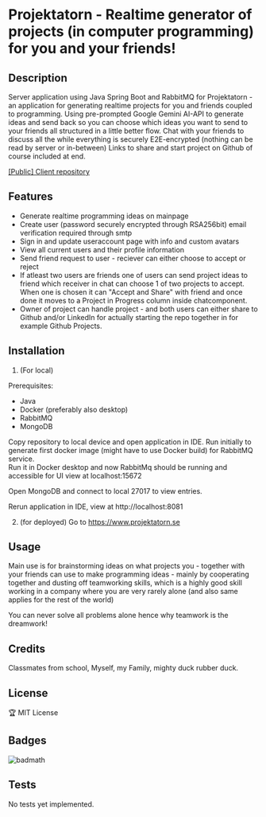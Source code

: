 # Projektatorn - Realtime generator of projects (in computer programming) for you and your friends!

## Description
Server application using Java Spring Boot and RabbitMQ for Projektatorn - an application for generating realtime projects for you and friends  coupled to programming. Using pre-prompted Google Gemini AI-API to generate ideas and send back so you can choose which ideas you want to send to your friends all structured in a little better flow. Chat with your friends to discuss all the while everything is securely E2E-encrypted (nothing can be read by server or in-between) Links to share and start project on Github of course included at end.

[[Public] Client repository](https://github.com/Cristoffer85/Projektatorn-client)

## Features
- Generate realtime programming ideas on mainpage
- Create user (password securely encrypted through RSA256bit) email verification required through smtp
- Sign in and update useraccount page with info and custom avatars
- View all current users and their profile information
- Send friend request to user - reciever can either choose to accept or reject
- If atleast two users are friends one of users can send project ideas to friend which receiver in chat can choose 1 of two projects to accept. When one is chosen it can "Accept and Share" with friend and once done it moves to a Project in Progress column inside chatcomponent.
- Owner of project can handle project - and both users can either share to Github and/or LinkedIn for actually starting the repo together in for example Github Projects.

## Installation
1. (For local)

Prerequisites:   
 - Java 
 - Docker (preferably also desktop)
 - RabbitMQ
 - MongoDB

Copy repository to local device and open application in IDE. 
Run initially to generate first docker image (might have to use Docker build) for RabbitMQ service.   
Run it in Docker desktop and now RabbitMq should be running and accessible for UI view at localhost:15672

Open MongoDB and connect to local 27017 to view entries.

Rerun application in IDE, view at http://localhost:8081

2. (for deployed) 
Go to https://www.projektatorn.se

## Usage
Main use is for brainstorming ideas on what projects you - together with your friends can use to make programming ideas - mainly by cooperating together and dusting off teamworking skills, which is a highly good skill working in a company where you are very rarely alone (and also same applies for the rest of the world)   

You can never solve all problems alone hence why teamwork is the dreamwork!

## Credits
Classmates from school, Myself, my Family, mighty duck rubber duck.

## License
🏆 MIT License

## Badges
![badmath](https://img.shields.io/badge/Java-100%25-orange)

## Tests
No tests yet implemented.
